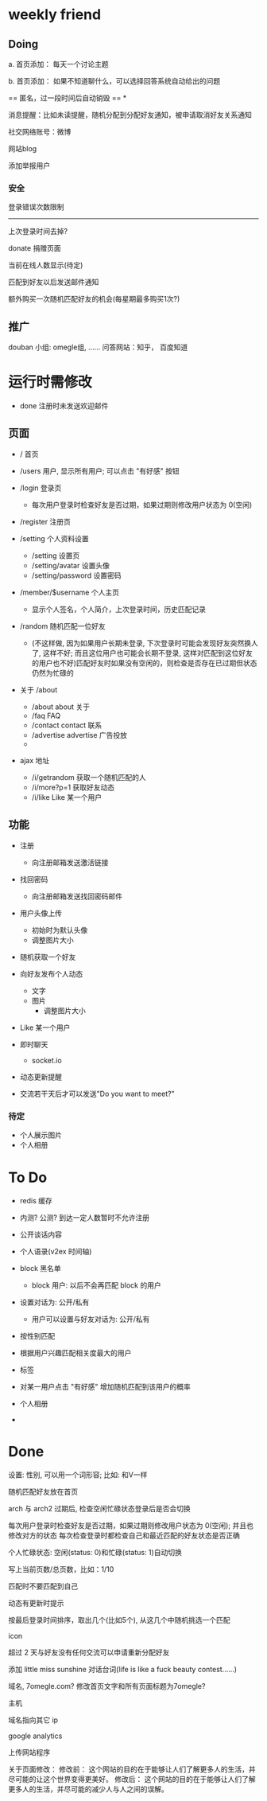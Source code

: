 
weekly friend
==========================================

## Doing ##


a. 首页添加：
	每天一个讨论主题

b. 首页添加：
	如果不知道聊什么，可以选择回答系统自动给出的问题


== 匿名，过一段时间后自动销毁  ==
	* 


消息提醒：比如未读提醒，随机分配到分配好友通知，被申请取消好友关系通知

社交网络账号：微博

网站blog

添加举报用户

### 安全 ###
登录错误次数限制

------------------ 

上次登录时间去掉?

donate 捐赠页面

当前在线人数显示(待定)

匹配到好友以后发送邮件通知

额外购买一次随机匹配好友的机会(每星期最多购买1次?)

## 推广 ##
douban 小组: omegle组, ......
问答网站：知乎，
百度知道



运行时需修改
==============================

- done 注册时未发送欢迎邮件


## 页面 ##

* / 首页

* /users 用户, 显示所有用户; 可以点击 "有好感" 按钮

* /login 登录页
	* 每次用户登录时检查好友是否过期，如果过期则修改用户状态为 0(空闲)

* /register 注册页

* /setting 个人资料设置
	* /setting 设置页 
	* /setting/avatar 设置头像 
	* /setting/password 设置密码

* /member/$username 个人主页
	* 显示个人签名，个人简介，上次登录时间，历史匹配记录

* /random 随机匹配一位好友
	* (不这样做, 因为如果用户长期未登录, 下次登录时可能会发现好友突然换人了, 这样不好; 而且这位用户也可能会长期不登录, 这样对匹配到这位好友的用户也不好)匹配好友时如果没有空闲的，则检查是否存在已过期但状态仍然为忙碌的

* 关于 /about
	* /about about 关于
	* /faq FAQ 
	* /contact contact 联系
	* /advertise advertise 广告投放
	* 
* ajax 地址
	* /i/getrandom 获取一个随机匹配的人
	* /i/more?p=1  获取好友动态
	* /i/like      Like 某一个用户

## 功能 ##

* 注册
	* 向注册邮箱发送激活链接

* 找回密码
	* 向注册邮箱发送找回密码邮件

* 用户头像上传
	* 初始时为默认头像
	* 调整图片大小

* 随机获取一个好友

* 向好友发布个人动态
	* 文字
	* 图片
		* 调整图片大小

* Like 某一个用户

* 即时聊天
	* socket.io

* 动态更新提醒

* 交流若干天后才可以发送"Do you want to meet?"

### 待定 ###
* 个人展示图片
* 个人相册

To Do
====================================================

* redis 缓存

* 内测? 公测? 到达一定人数暂时不允许注册

* 公开谈话内容

* 个人语录(v2ex 时间轴)

* block 黑名单
	* block 用户: 以后不会再匹配 block 的用户

* 设置对话为: 公开/私有
	* 用户可以设置与好友对话为: 公开/私有

* 按性别匹配

* 根据用户兴趣匹配相关度最大的用户

* 标签

* 对某一用户点击 "有好感" 增加随机匹配到该用户的概率

* 个人相册

* 

Done
====================================================
设置: 性别, 可以用一个词形容; 比如: 和V一样


随机匹配好友放在首页


arch 与 arch2 过期后, 检查空闲忙碌状态登录后是否会切换

每次用户登录时检查好友是否过期，如果过期则修改用户状态为 0(空闲); 并且也修改对方的状态
每次检查登录时都检查自己和最近匹配的好友状态是否正确

个人忙碌状态: 空闲(status: 0)和忙碌(status: 1)自动切换

写上当前页数/总页数，比如：1/10

匹配时不要匹配到自己

动态有更新时提示

按最后登录时间排序，取出几个(比如5个), 从这几个中随机挑选一个匹配

icon

超过 2 天与好友没有任何交流可以申请重新分配好友

添加 little miss sunshine 对话台词(life is like a  fuck beauty contest......)

域名, 7omegle.com? 修改首页文字和所有页面标题为7omegle?

主机

域名指向其它 ip

google analytics

上传网站程序

关于页面修改：
	修改前：
		这个网站的目的在于能够让人们了解更多人的生活，并尽可能的让这个世界变得更美好。 
	修改后：
		这个网站的目的在于能够让人们了解更多人的生活，并尽可能的减少人与人之间的误解。
